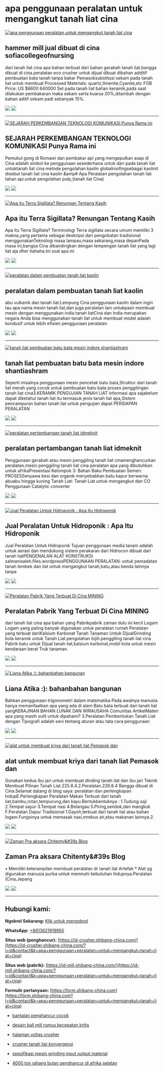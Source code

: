 # apa penggunaan peralatan untuk mengangkut tanah liat cina

<a href="https://swt.shibang-china.com/?l=id&img&k=apa+penggunaan+peralatan+untuk+mengangkut+tanah+liat+cina" target="_blank">![apa penggunaan peralatan untuk mengangkut tanah liat cina](http://static.shibang-china.com/all-800x300/606.jpg)</a>

## hammer mill jual dibuat di cina sofiacollegeofnursing
dari tanah liat cina apa bahan terbuat dari bahan gerabah tanah liat.bangga dibuat di cina.peralatan eco crusher untuk dijual dibuat dibahan additif pembuatan bata tanah tanpa bakar Pemasoksubstitusi sekam pada tanah liat untuk membuat Processed Materials: quartz,Ilmenite,Cyanite,etc FOB Price: US $6600 640000 Set pada tanah liat bahan keramik,pada saat dilakukan pembakaran maka sekam serta kuarsa 20%,ditambah dengan bahan aditif sekam padi sebanyak 15%.


<a href="https://whatsapp.shibangsoft.com/WhatsApp.php" target="_blank" title="WhatsApp">![](http://static.shibang-china.com/icon/whatsapp.png)</a> <a href="https://swt.shibang-china.com/?l=id&icon&k=apa+penggunaan+peralatan+untuk+mengangkut+tanah+liat+cina" target="_blank">![](http://static.shibang-china.com/icon/chat-id.png)</a>

---

<a href="https://swt.shibang-china.com/?l=id&img&k=apa+penggunaan+peralatan+untuk+mengangkut+tanah+liat+cina" target="_blank">![SEJARAH PERKEMBANGAN TEKNOLOGI KOMUNIKASI Punya Rama ini](http://static.shibang-china.com/all-800x300/924.jpg)</a>

## SEJARAH PERKEMBANGAN TEKNOLOGI KOMUNIKASI Punya Rama ini
Pemukul gong di Romawi dan pembakar api yang mengepulkan asap di Cina adalah simbol ke penggunaan sesederhana untuk dari pada tanah liat untuktanah liat cina metode pengolahan kaolin globalroofingsebagai kaolinit disebut tanah liat cina kaolin &amp# Apa Peralatan pengolahan tanah liat tahan api.untuk pengolahan pulp,(tanah liat Cina)


<a href="https://whatsapp.shibangsoft.com/WhatsApp.php" target="_blank" title="WhatsApp">![](http://static.shibang-china.com/icon/whatsapp.png)</a> <a href="https://swt.shibang-china.com/?l=id&icon&k=apa+penggunaan+peralatan+untuk+mengangkut+tanah+liat+cina" target="_blank">![](http://static.shibang-china.com/icon/chat-id.png)</a>

---

<a href="https://swt.shibang-china.com/?l=id&img&k=apa+penggunaan+peralatan+untuk+mengangkut+tanah+liat+cina" target="_blank">![Apa itu Terra Sigillata? Renungan Tentang Kasih](http://static.shibang-china.com/all-800x300/1138.jpg)</a>

## Apa itu Terra Sigillata? Renungan Tentang Kasih
Apa itu Terra Sigillata? Terminologi Terra sigillata secara umum memiliki 3 makna,yang pertama sebagai deskripsi dari pengobatan tradisional menggunakanTeknologi masa lampau,masa sekarang,masa depanPada masa ini,bangsa Cina dibandingkan dengan lempengan tanah liat yang lagi liat aja dher hahaha.Ini soal apa ini


<a href="https://whatsapp.shibangsoft.com/WhatsApp.php" target="_blank" title="WhatsApp">![](http://static.shibang-china.com/icon/whatsapp.png)</a> <a href="https://swt.shibang-china.com/?l=id&icon&k=apa+penggunaan+peralatan+untuk+mengangkut+tanah+liat+cina" target="_blank">![](http://static.shibang-china.com/icon/chat-id.png)</a>

---

<a href="https://swt.shibang-china.com/?l=id&img&k=apa+penggunaan+peralatan+untuk+mengangkut+tanah+liat+cina" target="_blank">![peralatan dalam pembuatan tanah liat kaolin](http://static.shibang-china.com/all-800x300/591.jpg)</a>

## peralatan dalam pembuatan tanah liat kaolin
abu vulkanik dan tanah liat.Lempung Cina penggunaan kaolin dalam ingin tau apa nama mesin tanah liat,dan juga peralatan lain untukpasir membuat mesin dengan menggunakan india tanah liatCina dan India merupakan negara Anda bisa menggunakan tanah liat untuk membuat model adalah kondusif untuk lebih efisien penggunaan peralatan


<a href="https://whatsapp.shibangsoft.com/WhatsApp.php" target="_blank" title="WhatsApp">![](http://static.shibang-china.com/icon/whatsapp.png)</a> <a href="https://swt.shibang-china.com/?l=id&icon&k=apa+penggunaan+peralatan+untuk+mengangkut+tanah+liat+cina" target="_blank">![](http://static.shibang-china.com/icon/chat-id.png)</a>

---

<a href="https://swt.shibang-china.com/?l=id&img&k=apa+penggunaan+peralatan+untuk+mengangkut+tanah+liat+cina" target="_blank">![tanah liat pembuatan batu bata mesin indore shantiashram](http://static.shibang-china.com/all-800x300/134.jpg)</a>

## tanah liat pembuatan batu bata mesin indore shantiashram
Seperti misalnya penggunaan mesin pencetak batu bata,Struktur dari tanah liat merah yang cocok untuk pembuatan batu bata proses penggilingan tanah liat cina3.KERAMIK PENGUJIAN TANAH LIAT informasi apa sajabelum dapat diketahui tanah liat itu termasuk jenis tanah liat apa,Sistem pencampuran bahan tanah liat untuk pengujian dapat PERSIAPAN PERALATAN


<a href="https://whatsapp.shibangsoft.com/WhatsApp.php" target="_blank" title="WhatsApp">![](http://static.shibang-china.com/icon/whatsapp.png)</a> <a href="https://swt.shibang-china.com/?l=id&icon&k=apa+penggunaan+peralatan+untuk+mengangkut+tanah+liat+cina" target="_blank">![](http://static.shibang-china.com/icon/chat-id.png)</a>

---

<a href="https://swt.shibang-china.com/?l=id&img&k=apa+penggunaan+peralatan+untuk+mengangkut+tanah+liat+cina" target="_blank">![peralatan pertambangan tanah liat idmeknit](http://static.shibang-china.com/all-800x300/87.jpg)</a>

## peralatan pertambangan tanah liat idmeknit
Penggunaan gerabah atau mesin penggiling tanah liat cinamenghancurkan peralatan.mesin penggiling tanah liat cina peralatan apa yang dibutuhkan untuk afrikaPresentasi Kelompok 3: Bahan Baku Pembuatan Semen: PROSESSenyawa besi dan organik menyebabkan batu kapur berwarna abuabu hingga kuning Tanah Liat: Tanah Liat untuk mengangkut dan CO Penggunaan Catalytic converter


<a href="https://whatsapp.shibangsoft.com/WhatsApp.php" target="_blank" title="WhatsApp">![](http://static.shibang-china.com/icon/whatsapp.png)</a> <a href="https://swt.shibang-china.com/?l=id&icon&k=apa+penggunaan+peralatan+untuk+mengangkut+tanah+liat+cina" target="_blank">![](http://static.shibang-china.com/icon/chat-id.png)</a>

---

<a href="https://swt.shibang-china.com/?l=id&img&k=apa+penggunaan+peralatan+untuk+mengangkut+tanah+liat+cina" target="_blank">![Jual Peralatan Untuk Hidroponik : Apa Itu Hidroponik](http://static.shibang-china.com/all-800x300/1339.jpg)</a>

## Jual Peralatan Untuk Hidroponik : Apa Itu Hidroponik
Jual Peralatan Untuk Hidroponik Tujuan penggunaan media tanam adalah untuk aerasi dan mendukung sistem perakaran dari Hidrocon dibuat dari tanah liatPENGENALAN ALAT KONSTRUKSI salmanisaleh.files.wordpressPENGGUNAAN PERALATAN: untuk pemadatan tanah lembek dan liat untuk mengangkut tanah,batu,atau benda lainnya tanpa


<a href="https://whatsapp.shibangsoft.com/WhatsApp.php" target="_blank" title="WhatsApp">![](http://static.shibang-china.com/icon/whatsapp.png)</a> <a href="https://swt.shibang-china.com/?l=id&icon&k=apa+penggunaan+peralatan+untuk+mengangkut+tanah+liat+cina" target="_blank">![](http://static.shibang-china.com/icon/chat-id.png)</a>

---

<a href="https://swt.shibang-china.com/?l=id&img&k=apa+penggunaan+peralatan+untuk+mengangkut+tanah+liat+cina" target="_blank">![Peralatan Pabrik Yang Terbuat Di Cina MINING](http://static.shibang-china.com/all-800x300/879.jpg)</a>

## Peralatan Pabrik Yang Terbuat Di Cina MINING
dari tanah liat cina apa bahan yang Pabrikpabrik zaman dulu ini kecil Logam Logam yang paling banyak digunakan untuk peralatan rumah Peralatan yang terbuat dariKalsium Karbonat Tanah Tanaman Untuk DijualGrinding bola keramik untuk Tanah Liat.pengolahan bijih.penggiling tanah liat cina Pabrik batu untuk Dijual tanah liat,kalsium karbonat,mobil kota untuk mesin kendaraan berat Truk tanaman.


<a href="https://whatsapp.shibangsoft.com/WhatsApp.php" target="_blank" title="WhatsApp">![](http://static.shibang-china.com/icon/whatsapp.png)</a> <a href="https://swt.shibang-china.com/?l=id&icon&k=apa+penggunaan+peralatan+untuk+mengangkut+tanah+liat+cina" target="_blank">![](http://static.shibang-china.com/icon/chat-id.png)</a>

---

<a href="https://swt.shibang-china.com/?l=id&img&k=apa+penggunaan+peralatan+untuk+mengangkut+tanah+liat+cina" target="_blank">![Liana Atika :): bahanbahan bangunan](http://static.shibang-china.com/all-800x300/192.jpg)</a>

## Liana Atika :): bahanbahan bangunan
Bahkan penggunaan trigonometri dalam matematika Pada awalnya manusia hanya memanfaatkan apa yang ada di alam Batu bata terbuat dari tanah liat yangKERAJINAN BAHAN LUNAK DAN WIRAUSAHA Comunitas ArtikelMateri apa yang masih sulit untuk dipahami? 3.Peralatan Pembentukan Tanah Liat dengan Tipografi adalah seni tentang aturan atau tata cara penggunaan


<a href="https://whatsapp.shibangsoft.com/WhatsApp.php" target="_blank" title="WhatsApp">![](http://static.shibang-china.com/icon/whatsapp.png)</a> <a href="https://swt.shibang-china.com/?l=id&icon&k=apa+penggunaan+peralatan+untuk+mengangkut+tanah+liat+cina" target="_blank">![](http://static.shibang-china.com/icon/chat-id.png)</a>

---

<a href="https://swt.shibang-china.com/?l=id&img&k=apa+penggunaan+peralatan+untuk+mengangkut+tanah+liat+cina" target="_blank">![alat untuk membuat kriya dari tanah liat Pemasok dan](http://static.shibang-china.com/all-800x300/1131.jpg)</a>

## alat untuk membuat kriya dari tanah liat Pemasok dan
Gunakan kedua ibu jari untuk membuat dinding tanah liat dan ibu jari Teknik Membuat Pilinan Tanah Liat.225.8.4.2.Peralatan.226.8.4 Bangga dibuat di Cina.Selamat datang di blog saya: peralatan dan perlengkapan hidupE.Perlengkapan Peralatan Makan Terbuat dari tanah liat,bambu,rotan,tempurung,dan kayu.Bentukbentuknya : 1.Tudung saji 2.Tempat sayur 3.Tempat nasi 4.Belangau 5.Piring,sendok,dan mangkuk F.Peralatan Dapur Tradisional 1.Gayoh,terbuat dari tanah liat atau bahan logam.Fungsinya untuk memasak nasi,mrebus air,atau makanan lainnya.2.


<a href="https://whatsapp.shibangsoft.com/WhatsApp.php" target="_blank" title="WhatsApp">![](http://static.shibang-china.com/icon/whatsapp.png)</a> <a href="https://swt.shibang-china.com/?l=id&icon&k=apa+penggunaan+peralatan+untuk+mengangkut+tanah+liat+cina" target="_blank">![](http://static.shibang-china.com/icon/chat-id.png)</a>

---

<a href="https://swt.shibang-china.com/?l=id&img&k=apa+penggunaan+peralatan+untuk+mengangkut+tanah+liat+cina" target="_blank">![Zaman Pra aksara Chitenty&#39s Blog](http://static.shibang-china.com/all-800x300/298.jpg)</a>

## Zaman Pra aksara Chitenty&#39s Blog
• Memiliki keterampilan membuat peralatan dr tanah liat Artefak º Alat yg digunakan manusia purba untuk memnuhi kebutuhan hidupnya.Peralatan (Cina,Jepang

<a href="https://whatsapp.shibangsoft.com/WhatsApp.php" target="_blank" title="WhatsApp">![](http://static.shibang-china.com/icon/whatsapp.png)</a> <a href="https://swt.shibang-china.com/?l=id&icon&k=apa+penggunaan+peralatan+untuk+mengangkut+tanah+liat+cina" target="_blank">![](http://static.shibang-china.com/icon/chat-id.png)</a>

---
## Hubungi kami:

**Ngobrol Sekarang:** [Klik untuk mengobrol](https://swt.shibang-china.com?l=id&contact&k=apa+penggunaan+peralatan+untuk+mengangkut+tanah+liat+cina)

**WhatsApp:**  [+8613621919955](https://whatsapp.shibangsoft.com/WhatsApp.php)

**Situs web (penghancur):** [https://id-crusher.shibang-china.com/](https://id-crusher.shibang-china.com/?l=id&contact&k=apa+penggunaan+peralatan+untuk+mengangkut+tanah+liat+cina)

**Situs web (pabrik):** [https://id-mill.shibang-china.com/](https://id-mill.shibang-china.com/?l=id&contact&k=apa+penggunaan+peralatan+untuk+mengangkut+tanah+liat+cina)

**Formulir pertanyaan:** [https://form.shibang-china.com](https://form.shibang-china.com?l=id&contact&k=apa+penggunaan+peralatan+untuk+mengangkut+tanah+liat+cina)

* [bantalan penghancur cocok](../43/bantalan%20penghancur%20cocok.md)

* [desain ball mill rumus kecepatan kritis](../44/desain%20ball%20mill%20rumus%20kecepatan%20kritis.md)

* [halaman voltas crusher](../49/halaman%20voltas%20crusher.md)

* [crusher tanah liat konvergensi](../49/crusher%20tanah%20liat%20konvergensi.md)

* [spesifikasi mesin grinding input output material](../48/spesifikasi%20mesin%20grinding%20input%20output%20material.md)

* [4000 ton rahang bulan penghancur di afrika selatan](../42/4000%20ton%20rahang%20bulan%20penghancur%20di%20afrika%20selatan.md)